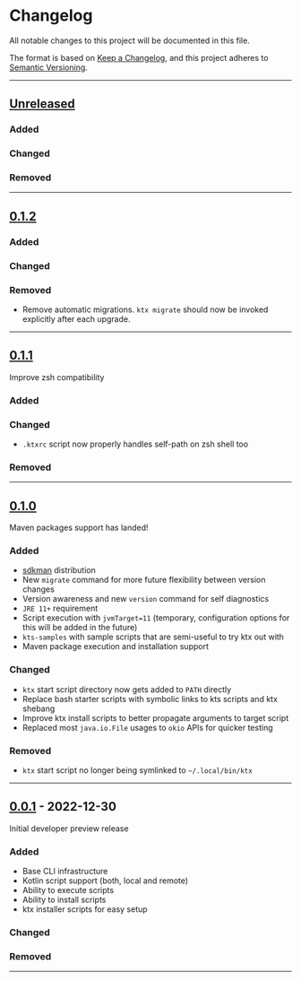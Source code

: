 # Changelog

All notable changes to this project will be documented in this file.

The format is based on [Keep a Changelog](https://keepachangelog.com/en/1.0.0/),
and this project adheres to [Semantic Versioning](https://semver.org/spec/v2.0.0.html).

---

## [Unreleased]

### Added

### Changed

### Removed

---

## [0.1.2]

### Added

### Changed

### Removed
- Remove automatic migrations. `ktx migrate` should now be invoked explicitly after each upgrade.

---

## [0.1.1]

Improve zsh compatibility

### Added

### Changed

- `.ktxrc` script now properly handles self-path on zsh shell too

### Removed

---

## [0.1.0]

Maven packages support has landed!

### Added

- [sdkman](https://sdkman.io) distribution
- New `migrate` command for more future flexibility between version changes
- Version awareness and new `version` command for self diagnostics
- `JRE 11+` requirement
- Script execution with `jvmTarget=11` (temporary, configuration options for this will be added in the future)
- `kts-samples` with sample scripts that are semi-useful to try ktx out with
- Maven package execution and installation support

### Changed

- `ktx` start script directory now gets added to `PATH` directly
- Replace bash starter scripts with symbolic links to kts scripts and ktx shebang
- Improve ktx install scripts to better propagate arguments to target script
- Replaced most `java.io.File` usages to `okio` APIs for quicker testing

### Removed

- `ktx` start script no longer being symlinked to `~/.local/bin/ktx`

---

## [0.0.1] - 2022-12-30

Initial developer preview release

### Added

- Base CLI infrastructure
- Kotlin script support (both, local and remote)
- Ability to execute scripts
- Ability to install scripts
- ktx installer scripts for easy setup

### Changed

### Removed

---

[Unreleased]: https://github.com/mpetuska/ktx/compare/0.1.2...HEAD

[0.1.2]: https://github.com/mpetuska/ktx/compare/0.1.1...0.1.2

[0.1.1]: https://github.com/mpetuska/ktx/compare/0.1.0...0.1.1

[0.1.0]: https://github.com/mpetuska/ktx/compare/0.0.1...0.1.0

[0.0.1]: https://github.com/mpetuska/ktx/releases/tag/0.0.1